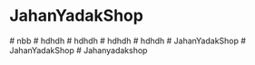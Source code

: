 # JahanYadakShop
#   n b b  
 #   h d h d h  
 #   h d h d h  
 #   h d h d h  
 #   h d h d h  
 #   J a h a n Y a d a k S h o p  
 #   J a h a n Y a d a k S h o p  
 #   J a h a n y a d a k s h o p  
 